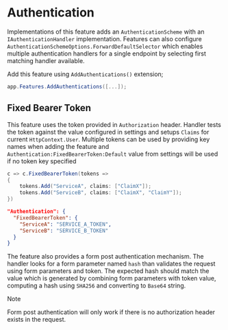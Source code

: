 # Authentication

Implementations of this feature adds an `AuthenticationScheme` with an 
`IAuthenticationHandler` implementation. Features can also configure 
`AuthenticationSchemeOptions.ForwardDefaultSelector` which enables multiple 
authentication handlers for a single endpoint by selecting first matching
handler available.

Add this feature using `AddAuthentications()` extension;

```csharp
app.Features.AddAuthentications([...]);
```

## Fixed Bearer Token

This feature uses the token provided in `Authorization` header. Handler 
tests the token against the value configured in settings and setups `Claims` 
for current `HttpContext.User`. Multiple tokens can be used by providing key 
names when adding the feature and `Authentication:FixedBearerToken:Default` 
value from settings will be used if no token key specified

```csharp
c => c.FixedBearerToken(tokens =>
{
    tokens.Add("ServiceA", claims: ["ClaimX"]);
    tokens.Add("ServiceB", claims: ["ClaimX", "ClaimY"]);
})
```

```json
"Authentication": {
  "FixedBearerToken": {
    "ServiceA": "SERVICE_A_TOKEN",
    "ServiceB": "SERVICE_B_TOKEN"
  }
}
```

The feature also provides a form post authentication mechanism. The handler
looks for a form parameter named `hash` than validates the request using form
parameters and token. The expected hash should match the value which is
generated by combining form parameters with token value, computing a hash using
`SHA256` and converting to `Base64` string.

> [!NOTE]
>
> Form post authentication will only work if there is no authorization header
> exists in the request.
